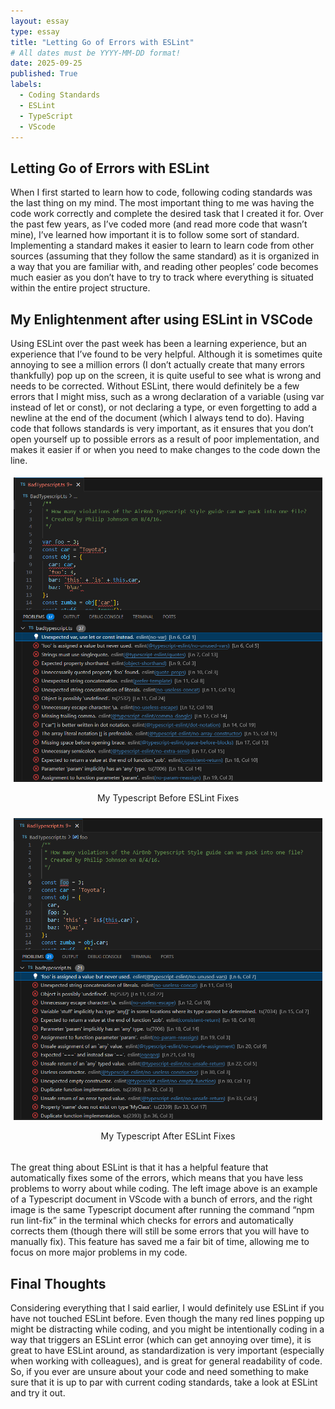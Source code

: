 ```yaml
---
layout: essay
type: essay
title: "Letting Go of Errors with ESLint"
# All dates must be YYYY-MM-DD format!
date: 2025-09-25
published: True
labels:
  - Coding Standards
  - ESLint
  - TypeScript
  - VScode
---
```


## Letting Go of Errors with ESLint

When I first started to learn how to code, following coding standards was the last thing on my mind. The most important thing to me was having the code work correctly and complete the desired task that I created it for. Over the past few years, as I’ve coded more (and read more code that wasn’t mine), I’ve learned how important it is to follow some sort of standard. Implementing a standard makes it easier to learn to learn code from other sources (assuming that they follow the same standard) as it is organized in a way that you are familiar with, and reading other peoples’ code becomes much easier as you don’t have to try to track where everything is situated within the entire project structure.

## My Enlightenment after using ESLint in VSCode

Using ESLint over the past week has been a learning experience, but an experience that I’ve found to be very helpful. Although it is sometimes quite annoying to see a million errors (I don’t actually create that many errors thankfully) pop up on the screen, it is quite useful to see what is wrong and needs to be corrected. Without ESLint, there would definitely be a few errors that I might miss, such as a wrong declaration of a variable (using var instead of let or const), or not declaring a type, or even forgetting to add a newline at the end of the document (which I always tend to do). Having code that follows standards is very important, as it ensures that you don’t open yourself up to possible errors as a result of poor implementation, and makes it easier if or when you need to make changes to the code down the line.

<div class="text-center pe-4">
  <div style="display: flex; flex-direction: column; justify-content: center; align-items: center">
    <div style="margin: 5px">
      <img style="height:auto; min-height: 300px; max-height:600px" src="../img/E28_Coding_Standards_Essay_Image_BeforeESLintFix.png">
      <p style="text-align: center;">My Typescript Before ESLint Fixes</p>
    </div>
    <div style="margin: 5px">
      <img style="height:auto; min-height: 300px; max-height:600px" src="../img/E28_Coding_Standards_Essay_Image_AfterESLintFix.png">
      <p style="text-align: center;">My Typescript After ESLint Fixes</p>
    </div>
  </div>
</div>

The great thing about ESLint is that it has a helpful feature that automatically fixes some of the errors, which means that you have less problems to worry about while coding. The left image above is an example of a Typescript document in VScode with a bunch of errors, and the right image is the same Typescript document after running the command “npm run lint-fix” in the terminal which checks for errors and automatically corrects them (though there will still be some errors that you will have to manually fix). This feature has saved me a fair bit of time, allowing me to focus on more major problems in my code.

## Final Thoughts

Considering everything that I said earlier, I would definitely use ESLint if you have not touched ESLint before. Even though the many red lines popping up might be distracting while coding, and you might be intentionally coding in a way that triggers an ESLint error (which can get annoying over time), it is great to have ESLint around, as standardization is very important (especially when working with colleagues), and is great for general readability of code. So, if you ever are unsure about your code and need something to make sure that it is up to par with current coding standards, take a look at ESLint and try it out.

